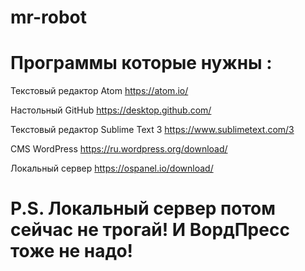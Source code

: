 # mr-robot

# Программы которые нужны :

Текстовый редактор Atom
https://atom.io/

Настольный GitHub
https://desktop.github.com/

Текстовый редактор Sublime Text 3
https://www.sublimetext.com/3

CMS WordPress
https://ru.wordpress.org/download/

Локальный сервер
https://ospanel.io/download/
# P.S. Локальный сервер потом сейчас не трогай! И ВордПресс тоже не надо!
